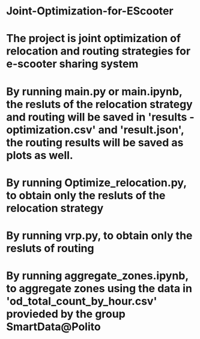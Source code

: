 # Joint-Optimization-for-EScooter
# The project is joint optimization of relocation and routing strategies for e-scooter sharing system
# By running main.py or main.ipynb, the resluts of the relocation strategy and routing will be saved in 'results - optimization.csv' and 'result.json', the routing results will be saved as plots as well.
# By running Optimize_relocation.py, to obtain only the resluts of the relocation strategy
# By running vrp.py, to obtain only the resluts of routing
# By running aggregate_zones.ipynb, to aggregate zones using the data in 'od_total_count_by_hour.csv' provieded by the group SmartData@Polito
